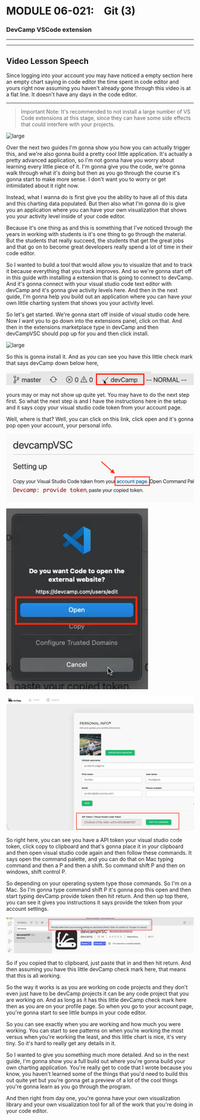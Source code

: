# MODULE 06-021:    Git (3)

### DevCamp VSCode extension

---

---

## Video Lesson Speech

Since logging into your account you may have noticed a empty section 
here an empty chart saying in code editor the time spent in code editor 
and yours right now assuming you haven't already gone through this video
 is at a flat line. It doesn't have any days in the code editor.

****

> Important Note: It's recommended to not install a large number of VS Code extensions at this stage, since they can have some side effects that could interfere with your projects.

![large](https://images-devcamp.s3-us-west-2.amazonaws.com/Development+Environments/Code+Editor+Analytics/How+to+Install+the+devCamp+VS+Code+Extension+ID%3A+%232707/image11.png)

Over the next two guides I'm gonna show you how you can actually trigger this, and we're also gonna build a pretty cool little application. It's actually a pretty advanced application, so I'm not gonna have you worry about learning every little piece of it. I'm gonna give you the code, we're gonna walk through what it's doing but then as you go through the course it's gonna start to make more sense. I don't want you to worry or get intimidated about it right now. 

Instead, what I wanna do is first give you the ability to have all of this data and this charting data populated. But then also what I'm gonna do is give you an application where you can have your own visualization that shows you your activity level inside of your code editor. 

Because it's one thing as and this is something that I've noticed through the years in working with students is it's one thing to go through the material. But the students that really succeed, the students that get the great jobs and that go on to become great developers really spend a lot of time in their code editor. 

So I wanted to build a tool that would allow you to visualize that and to track it because everything that you track improves. And so we're gonna start off in this guide with installing a extension that is going to connect to devCamp. And it's gonna connect with your visual studio code text editor with devCamp and it's gonna give activity levels here. And then in the next guide, I'm gonna help you build out an application where you can have your own little charting system that shows you your activity level. 

So let's get started. We're gonna start off inside of visual studio code here. Now I want you to go down into the extensions panel, click on that. And then in the extensions marketplace type in devCamp and then devCampVSC should pop up for you and then click install. 

![large](https://images-devcamp.s3-us-west-2.amazonaws.com/Development+Environments/Code+Editor+Analytics/How+to+Install+the+devCamp+VS+Code+Extension+ID%3A+%232707/image12.png)

So this is gonna install it. And as you can see you have this little check mark that says devCamp down below here, 

![large](./06-021_IMG3.png)

yours may or may not show up quite yet. You may have to do the next step first. So what the next step is and I have the instructions here in the setup and it says copy your visual studio code token from your account page. 

Well, where is that? Well, you can click on this link, click open and it's gonna pop open your account, your personal info. 

![large](./06-021_IMG4.png)

![large](./06-021_IMG5.png)

![large](./06-021_IMG6.png)

So right here, you can see you have a API token your visual studio code token, click copy to clipboard and that's gonna place it in your clipboard and then open visual studio code again and then follow these commands. It says open the command palette, and you can do that on Mac typing command and then a P and then a shift. So command shift P and then on windows, shift control P. 

So depending on your operating system type those commands. So I'm on a Mac. So I'm gonna type command shift P it's gonna pop this open and then start typing devCamp provide token then hit return. And then up top there, you can see it gives you instructions it says provide the token from your account settings. 

![large](./06-021_IMG7.png)

So if you copied that to clipboard, just paste that in and then hit return. And then assuming you have this little devCamp check mark here, that means that this is all working. 

So the way it works is as you are working on code projects and they don't even just have to be devCamp projects it can be any code project that you are working on. And as long as it has this little devCamp check mark here then as you are on your profile page. So when you go to your account page, you're gonna start to see little bumps in your code editor. 

So you can see exactly when you are working and how much you were working. You can start to see patterns on when you're working the most versus when you're working the least, and this little chart is nice, it's very tiny. So it's hard to really get any details in it. 

So I wanted to give you something much more detailed. And so in the next guide, I'm gonna show you a full build out where you're gonna build your own charting application. You're really get to code that I wrote because you know, you haven't learned some of the things that you'd need to build this out quite yet but you're gonna get a preview of a lot of the cool things you're gonna learn as you go through the program. 

And then right from day one, you're gonna have your own visualization library and your own visualization tool for all of the work that you're doing in your code editor.
